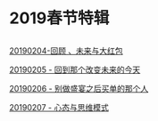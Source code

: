 # 2019春节特辑

## 

[20190204-回顾 、未来与大红包](2019%E6%98%A5%E8%8A%82%E7%89%B9%E8%BE%91%20822bee4df82c4473ac3a263d89b2dba2/20190204-%E5%9B%9E%E9%A1%BE%20%E3%80%81%E6%9C%AA%E6%9D%A5%E4%B8%8E%E5%A4%A7%E7%BA%A2%E5%8C%85%20e977f700090c48c48752f1ff872e96b7.md)

[20190205 - 回到那个改变未来的今天](2019%E6%98%A5%E8%8A%82%E7%89%B9%E8%BE%91%20822bee4df82c4473ac3a263d89b2dba2/20190205%20-%20%E5%9B%9E%E5%88%B0%E9%82%A3%E4%B8%AA%E6%94%B9%E5%8F%98%E6%9C%AA%E6%9D%A5%E7%9A%84%E4%BB%8A%E5%A4%A9%20a3e338138cf74fc1a0b06165537ef28f.md)

[20190206 - 别做盛宴之后买单的那个人](2019%E6%98%A5%E8%8A%82%E7%89%B9%E8%BE%91%20822bee4df82c4473ac3a263d89b2dba2/20190206%20-%20%E5%88%AB%E5%81%9A%E7%9B%9B%E5%AE%B4%E4%B9%8B%E5%90%8E%E4%B9%B0%E5%8D%95%E7%9A%84%E9%82%A3%E4%B8%AA%E4%BA%BA%2034c66eb34f394887bcfadc74a399d3ba.md)

[20190207 - 心态与思维模式](2019%E6%98%A5%E8%8A%82%E7%89%B9%E8%BE%91%20822bee4df82c4473ac3a263d89b2dba2/20190207%20-%20%E5%BF%83%E6%80%81%E4%B8%8E%E6%80%9D%E7%BB%B4%E6%A8%A1%E5%BC%8F%202f62c6e62a184fa3bddf886074bc3748.md)

